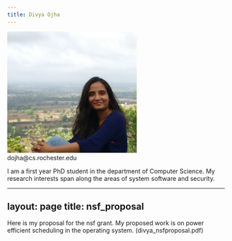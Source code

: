 ```yaml
---
title: Divya Ojha
---
```


<img src="divya.jpg" alt="divya" style="width: 300px;"/>
<br/>
dojha@cs.rochester.edu
<br/>

I am a first year PhD student in the department of Computer Science.
My research interests span along the areas of system software and security.

---
layout: page
title: nsf_proposal
---
Here is my proposal for the nsf grant. My proposed work is on power efficient scheduling in the operating system. (divya_nsfproposal.pdf)

<a href="divya_nsfproposal.pdf"></a>
